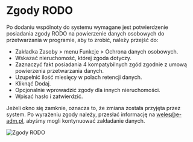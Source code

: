 # Zgody RODO

Po dodaniu wspólnoty do systemu wymagane jest potwierdzenie posiadania zgody RODO na powierzenie danych osobowych do przetwarzania w programie, aby to zrobić, należy przejść do:

- Zakładka Zasoby > menu Funkcje > Ochrona danych osobowych.
- Wskazać nieruchomość, której zgoda dotyczy.
- Zaznaczyć fakt posiadania 4 kompatybilnych zgód zgodnie z umową powierzenia przetwarzania danych.
- Uzupełnić ilość miesięcy w polach retencji danych.
- Kliknąć Dodaj.
- Opcjonalnie wprowadzić zgody dla innych nieruchomości.
- Wpisać hasło i zatwierdzić.

Jeżeli okno się zamknie, oznacza to, że zmiana została przyjęta przez system. Po wyrażeniu zgody należy, przesłać informację na weles@e-adm.pl, abyśmy mogli kontynuować zakładanie danych.

![Zgody RODO](zgodyrodo.gif)
